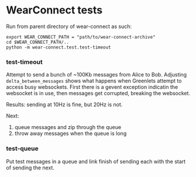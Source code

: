 # WearConnect tests

Run from parent directory of wear-connect as such:

    export WEAR_CONNECT_PATH = "path/to/wear-connect-archive"
    cd $WEAR_CONNECT_PATH/..
    python -m wear-connect.test.test-timeout

### test-timeout

Attempt to send a bunch of ~100Kb messages from Alice to
Bob. Adjusting `delta_between_messages` shows what happens
when Greenlets attempt to access busy websockets. First
there is a gevent exception indicatin the websocket is in
use, then messages get corrupted, breaking the websocket.

Results: sending at 10Hz is fine, but 20Hz is not.

Next:

1. queue messages and zip through the queue
2. throw away messages when the queue is long

### test-queue

Put test messages in a queue and link finish of sending each with the start
of sending the next.
